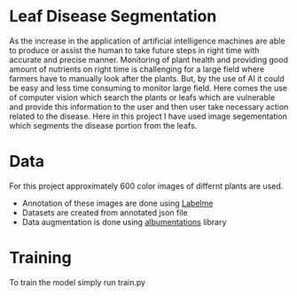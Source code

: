 # Leaf Disease Segmentation

 As the increase in the application of artificial intelligence machines are able to produce or assist the human to take future steps in right time with accurate and precise manner. Monitoring of plant health and providing good amount of nutrients on right time is challenging for a large field where farmers have to manually look after the plants. But, by the use of AI it could be easy and less time consuming to monitor large field. Here comes the use of computer vision which search the plants or leafs which are vulnerable and provide this information to the user and then user take necessary action related to the disease. Here in this project I have used image segementation which segments the disease portion from the leafs.
 
 # Data
 
 For this project approximately 600 color images of differnt plants are used.
 *  Annotation of these images are done using [Labelme](https://github.com/wkentaro/labelme)
 *  Datasets are created from annotated json file
 *  Data augmentation is done using [albumentations](https://github.com/albumentations-team/albumentations) library
 
# Training
To train the model simply run train.py
